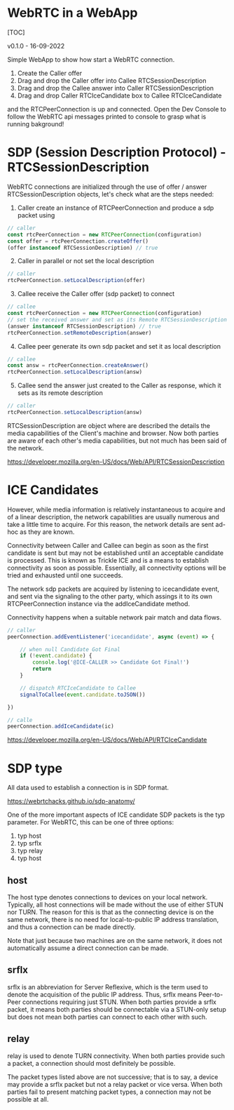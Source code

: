 WebRTC in a WebApp
==================
[TOC]

v0.1.0 - 16-09-2022

Simple WebApp to show how start a WebRTC connection.

1. Create the Caller offer
2. Drag and drop the Caller offer into Callee RTCSessionDescription
3. Drag and drop the Callee answer into Caller RTCSessionDescription
4. Drag and drop Caller RTCIceCandidate box to Callee RTCIceCandidate

and the RTCPeerConnection is up and connected. Open the Dev Console to follow the WebRTC api messages printed to console to grasp what is running bakground!

# SDP (Session Description Protocol) - RTCSessionDescription
WebRTC connections are initialized through the use of offer / answer RTCSessionDescription objects, let's check what are the steps needed:

1. Caller create an instance of RTCPeerConnection and produce a sdp packet using
```javascript
// caller
const rtcPeerConnection = new RTCPeerConnection(configuration)
const offer = rtcPeerConnection.createOffer()
(offer instanceof RTCSessionDescription) // true
```

2. Caller in parallel or not set the local description
```javascript
// caller
rtcPeerConnection.setLocalDescription(offer)
```

3. Callee receive the Caller offer (sdp packet) to connect
```javascript
// callee
const rtcPeerConnection = new RTCPeerConnection(configuration)
// set the received answer and set as its Remote RTCSessionDescription
(answer instanceof RTCSessionDescription) // true
rtcPeerConnection.setRemoteDescription(answer)
```

4. Callee peer generate its own sdp packet and set it as local description
```javascript
// callee
const answ = rtcPeerConnection.createAnswer()
rtcPeerConnection.setLocalDescription(answ)
```

5. Callee send the answer just created to the Caller as response, which it sets as its remote description
```javascript
// caller
rtcPeerConnection.setLocalDescription(answ)
```

RTCSessionDescription are object where are described the details the media capabilities of the Client's machine and browser. Now both parties are aware of each other's media capabilities, but not much has been said of the network.

https://developer.mozilla.org/en-US/docs/Web/API/RTCSessionDescription

# ICE Candidates
However, while media information is relatively instantaneous to acquire and of a linear description, the network capabilities are usually numerous and take a little time to acquire. For this reason, the network details are sent ad-hoc as they are known.

Connectivity between Caller and Callee can begin as soon as the first candidate is sent but may not be established until an acceptable candidate is processed. This is known as Trickle ICE and is a means to establish connectivity as soon as possible. Essentially, all connectivity options will be tried and exhausted until one succeeds.

The network sdp packets are acquired by listening to icecandidate event, and sent via the signaling to the other party, which assings it to its own RTCPeerConnection instance via the addIceCandidate method.

Connectivity happens when a suitable network pair match and data flows.

```javascript
// caller
peerConnection.addEventListener('icecandidate', async (event) => {

    // when null Candidate Got Final
    if (!event.candidate) {
        console.log('@ICE-CALLER >> Candidate Got Final!')
        return
    }

    // dispatch RTCIceCandidate to Callee
    signalToCallee(event.candidate.toJSON())

})

// calle
peerConnection.addIceCandidate(ic)
```

https://developer.mozilla.org/en-US/docs/Web/API/RTCIceCandidate

# SDP type
All data used to establish a connection is in SDP format.

https://webrtchacks.github.io/sdp-anatomy/

One of the more important aspects of ICE candidate SDP packets is the typ parameter. For WebRTC, this can be one of three options:

1. typ host
2. typ srflx
3. typ relay
4. typ host

## host
The host type denotes connections to devices on your local network. Typically, all host connections will be made without the use of either STUN nor TURN. The reason for this is that as the connecting device is on the same network, there is no need for local-to-public IP address translation, and thus a connection can be made directly.

Note that just because two machines are on the same network, it does not automatically assume a direct connection can be made.

## srflx
srflx is an abbreviation for Server Reflexive, which is the term used to denote the acquisition of the public IP address. Thus, srflx means Peer-to-Peer connections requiring just STUN. When both parties provide a srflx packet, it means both parties should be connectable via a STUN-only setup but does not mean both parties can connect to each other with such.

## relay
relay is used to denote TURN connectivity. When both parties provide such a packet, a connection should most definitely be possible.


The packet types listed above are not successive; that is to say, a device may provide a srflx packet but not a relay packet or vice versa. When both parties fail to present matching packet types, a connection may not be possible at all.